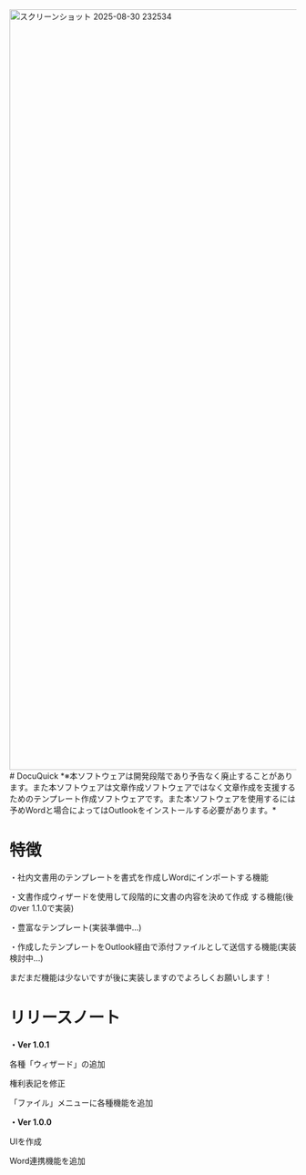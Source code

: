 <img width="2216" height="1336" alt="スクリーンショット 2025-08-30 232534" src="https://github.com/user-attachments/assets/f5f617a2-60f9-4021-bd75-c3b0b02d7e2a" />
# DocuQuick
*※本ソフトウェアは開発段階であり予告なく廃止することがあります。また本ソフトウェアは文章作成ソフトウェアではなく文章作成を支援するためのテンプレート作成ソフトウェアです。また本ソフトウェアを使用するには予めWordと場合によってはOutlookをインストールする必要があります。*

# 特徴

・社内文書用のテンプレートを書式を作成しWordにインポートする機能

・文書作成ウィザードを使用して段階的に文書の内容を決めて作成
する機能(後のver 1.1.0で実装)

・豊富なテンプレート(実装準備中...)

・作成したテンプレートをOutlook経由で添付ファイルとして送信する機能(実装検討中...)

まだまだ機能は少ないですが後に実装しますのでよろしくお願いします！



# リリースノート

**・Ver 1.0.1**

各種「ウィザード」の追加

権利表記を修正

「ファイル」メニューに各種機能を追加

**・Ver 1.0.0**
  
  UIを作成
  
  Word連携機能を追加
